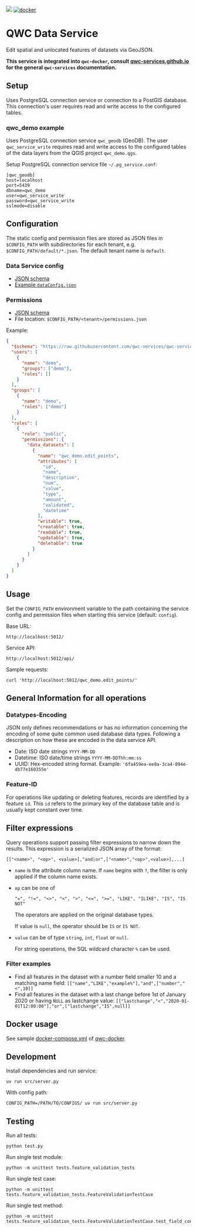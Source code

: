 [![](https://github.com/qwc-services/qwc-data-service/workflows/build/badge.svg)](https://github.com/qwc-services/qwc-data-service/actions)
[![docker](https://img.shields.io/docker/v/sourcepole/qwc-data-service?label=Docker%20image&sort=semver)](https://hub.docker.com/r/sourcepole/qwc-data-service)

QWC Data Service
================

Edit spatial and unlocated features of datasets via GeoJSON.

**This service is integrated into `qwc-docker`, consult [qwc-services.github.io](https://qwc-services.github.io/) for the general `qwc-services` documentation.**

Setup
-----

Uses PostgreSQL connection service or connection to a PostGIS database.
This connection's user requires read and write access to the configured tables.

### qwc_demo example

Uses PostgreSQL connection service `qwc_geodb` (GeoDB).
The user `qwc_service_write` requires read and write access to the configured tables
of the data layers from the QGIS project `qwc_demo.qgs`.

Setup PostgreSQL connection service file `~/.pg_service.conf`:

```
[qwc_geodb]
host=localhost
port=5439
dbname=qwc_demo
user=qwc_service_write
password=qwc_service_write
sslmode=disable
```


Configuration
-------------

The static config and permission files are stored as JSON files in `$CONFIG_PATH` with subdirectories for each tenant,
e.g. `$CONFIG_PATH/default/*.json`. The default tenant name is `default`.


### Data Service config

* [JSON schema](schemas/qwc-data-service.json)
* [Example `dataConfig.json`](https://github.com/qwc-services/qwc-docker/blob/master/volumes/config/default/dataConfig.json)

### Permissions

* [JSON schema](https://github.com/qwc-services/qwc-services-core/blob/master/schemas/qwc-services-permissions.json)
* File location: `$CONFIG_PATH/<tenant>/permissions.json`

Example:
```json
{
  "$schema": "https://raw.githubusercontent.com/qwc-services/qwc-services-core/master/schemas/qwc-services-permissions.json",
  "users": [
    {
      "name": "demo",
      "groups": ["demo"],
      "roles": []
    }
  ],
  "groups": [
    {
      "name": "demo",
      "roles": ["demo"]
    }
  ],
  "roles": [
    {
      "role": "public",
      "permissions": {
        "data_datasets": [
          {
            "name": "qwc_demo.edit_points",
            "attributes": [
              "id",
              "name",
              "description",
              "num",
              "value",
              "type",
              "amount",
              "validated",
              "datetime"
            ],
            "writable": true,
            "creatable": true,
            "readable": true,
            "updatable": true,
            "deletable": true
          }
        ]
      }
    }
  ]
}
```

Usage
-----

Set the `CONFIG_PATH` environment variable to the path containing the service config and permission files when starting this service (default: `config`).

Base URL:

    http://localhost:5012/

Service API:

    http://localhost:5012/api/

Sample requests:

    curl 'http://localhost:5012/qwc_demo.edit_points/'

General Information for all operations
--------------------------------------

### Datatypes-Encoding

JSON only defines recommendations or has no information concerning
the encoding of some quite common used database data types.
Following a description on how these are encoded in the data
service API.

- Date: ISO date strings `YYYY-MM-DD`
- Datetime: ISO date/time strings `YYYY-MM-DDThh:mm:ss`
- UUID: Hex-encoded string format. Example: `'6fa459ea-ee8a-3ca4-894e-db77e160355e'`

### Feature-ID

For operations like updating or deleting features, records are identified by
a feature `id`. This `id` refers to the primary key of the database
table and is usually kept constant over time.

## Filter expressions

Query operations support passing filter expressions to narrow down the results.
This expression is a serialized JSON array of the format:

    [["<name>", "<op>", <value>],"and|or",["<name>","<op>",<value>],...]

* `name` is the attribute column name. If `name` begins with `?`, the filter is only applied if the column name exists.
* `op` can be one of

      "=", "!=", "<>", "<", ">", "<=", ">=", "LIKE", "ILIKE", "IS", "IS NOT"

  The operators are applied on the original database types.

  If value is `null`, the operator should be `IS` or `IS NOT`.

* `value` can be of type `string`, `int`, `float` or `null`.

  For string operations, the SQL wildcard character `%` can be used.

### Filter examples

* Find all features in the dataset with a number field smaller 10 and a matching name field:
  `[["name","LIKE","example%"],"and",["number","<",10]]`
* Find all features in the dataset with a last change before 1st of January 2020 or having `NULL` as lastchange value:
  `[["lastchange","<","2020-01-01T12:00:00"],"or",["lastchange","IS",null]]`

Docker usage
------------

See sample [docker-compose.yml](https://github.com/qwc-services/qwc-docker/blob/master/docker-compose-example.yml) of [qwc-docker](https://github.com/qwc-services/qwc-docker).


Development
-----------

Install dependencies and run service:

    uv run src/server.py

With config path:

    CONFIG_PATH=/PATH/TO/CONFIGS/ uv run src/server.py


Testing
-------

Run all tests:

    python test.py

Run single test module:

    python -m unittest tests.feature_validation_tests

Run single test case:

    python -m unittest tests.feature_validation_tests.FeatureValidationTestCase

Run single test method:

    python -m unittest tests.feature_validation_tests.FeatureValidationTestCase.test_field_constraints
